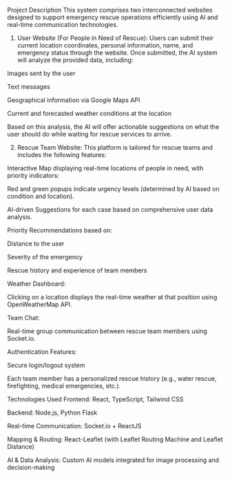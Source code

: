 Project Description
This system comprises two interconnected websites designed to support emergency rescue operations efficiently using AI and real-time communication technologies.

1. User Website (For People in Need of Rescue):
Users can submit their current location coordinates, personal information, name, and emergency status through the website. Once submitted, the AI system will analyze the provided data, including:

Images sent by the user

Text messages

Geographical information via Google Maps API

Current and forecasted weather conditions at the location

Based on this analysis, the AI will offer actionable suggestions on what the user should do while waiting for rescue services to arrive.

2. Rescue Team Website:
This platform is tailored for rescue teams and includes the following features:

Interactive Map displaying real-time locations of people in need, with priority indicators:

Red and green popups indicate urgency levels (determined by AI based on condition and location).

AI-driven Suggestions for each case based on comprehensive user data analysis.

Priority Recommendations based on:

Distance to the user

Severity of the emergency

Rescue history and experience of team members

Weather Dashboard:

Clicking on a location displays the real-time weather at that position using OpenWeatherMap API.

Team Chat:

Real-time group communication between rescue team members using Socket.io.

Authentication Features:

Secure login/logout system

Each team member has a personalized rescue history (e.g., water rescue, firefighting, medical emergencies, etc.).

Technologies Used
Frontend: React, TypeScript, Tailwind CSS

Backend: Node.js, Python Flask

Real-time Communication: Socket.io + ReactJS

Mapping & Routing: React-Leaflet (with Leaflet Routing Machine and Leaflet Distance)

AI & Data Analysis: Custom AI models integrated for image processing and decision-making

